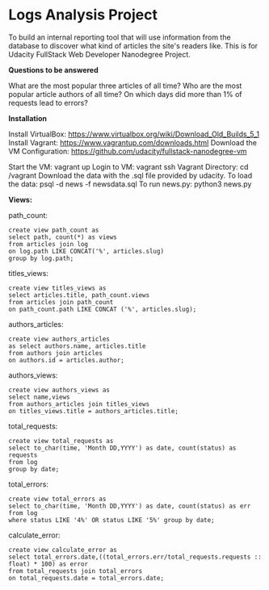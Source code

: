 # Logs Analysis Project
To build an internal reporting tool that will use information from the database to discover what kind of articles the site's readers like.
This is for Udacity FullStack Web Developer Nanodegree Project.

**Questions to be answered**

What are the most popular three articles of all time?
Who are the most popular article authors of all time?
On which days did more than 1% of requests lead to errors?

**Installation**

Install VirtualBox: https://www.virtualbox.org/wiki/Download_Old_Builds_5_1
Install Vagrant: https://www.vagrantup.com/downloads.html
Download the VM Configuration: https://github.com/udacity/fullstack-nanodegree-vm


Start the VM: vagrant up
Login to VM: vagrant ssh
Vagrant Directory: cd /vagrant
Download the data with the .sql file provided by udacity.
To load the data: psql -d news -f newsdata.sql
To run news.py: python3 news.py

**Views:**

path_count:
```
create view path_count as 
select path, count(*) as views 
from articles join log 
on log.path LIKE CONCAT('%', articles.slug) 
group by log.path;
```
titles_views:
```
create view titles_views as 
select articles.title, path_count.views 
from articles join path_count 
on path_count.path LIKE CONCAT ('%', articles.slug);
```
authors_articles:
```
create view authors_articles 
as select authors.name, articles.title 
from authors join articles 
on authors.id = articles.author;
```
authors_views:
```
create view authors_views as 
select name,views 
from authors_articles join titles_views 
on titles_views.title = authors_articles.title;
```
total_requests:
```
create view total_requests as 
select to_char(time, 'Month DD,YYYY') as date, count(status) as requests 
from log 
group by date;
```
total_errors:
```
create view total_errors as 
select to_char(time, 'Month DD,YYYY') as date, count(status) as err 
from log 
where status LIKE '4%' OR status LIKE '5%' group by date;
```
calculate_error:
```
create view calculate_error as 
select total_errors.date,((total_errors.err/total_requests.requests :: float) * 100) as error 
from total_requests join total_errors 
on total_requests.date = total_errors.date;
```
